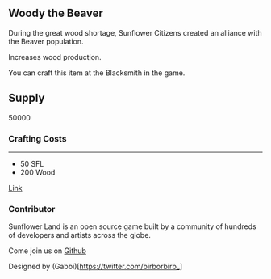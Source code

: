 ## Woody the Beaver

During the great wood shortage, Sunflower Citizens created an alliance with the Beaver population.

Increases wood production.

You can craft this item at the Blacksmith in the game.

## Supply

50000

### Crafting Costs

---

- 50 SFL
- 200 Wood

[Link](https://docs.sunflower-land.com/crafting-guide)

### Contributor

Sunflower Land is an open source game built by a community of hundreds of developers and artists across the globe.

Come join us on [Github](https://github.com/sunflower-land/sunflower-land)

Designed by (Gabbi)[https://twitter.com/birborbirb_]
